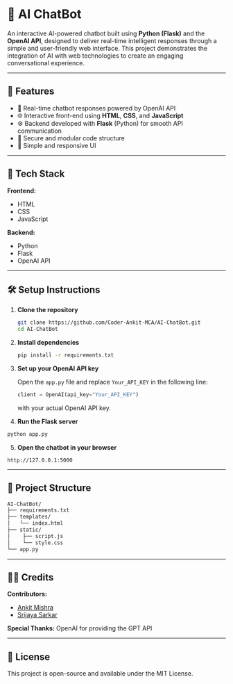 # 🤖 AI ChatBot

An interactive AI-powered chatbot built using **Python (Flask)** and the **OpenAI API**, designed to deliver real-time intelligent responses through a simple and user-friendly web interface. This project demonstrates the integration of AI with web technologies to create an engaging conversational experience.

---

## 🚀 Features

- 💬 Real-time chatbot responses powered by OpenAI API  
- 🌐 Interactive front-end using **HTML**, **CSS**, and **JavaScript**  
- ⚙️ Backend developed with **Flask** (Python) for smooth API communication  
- 🔐 Secure and modular code structure  
- 🎨 Simple and responsive UI  

---

## 🧠 Tech Stack

**Frontend:**  
- HTML  
- CSS  
- JavaScript  

**Backend:**  
- Python  
- Flask  
- OpenAI API  

---

## 🛠️ Setup Instructions

1. **Clone the repository**
   ```bash
   git clone https://github.com/Coder-Ankit-MCA/AI-ChatBot.git
   cd AI-ChatBot
   ```
2. **Install dependencies**
   ```bash
   pip install -r requirements.txt
   ```
3. **Set up your OpenAI API key**

   Open the `app.py` file and replace `Your_API_KEY` in the following line:
   ```python
   client = OpenAI(api_key="Your_API_KEY")
   ```
   with your actual OpenAI API key.

4. **Run the Flask server**
```python
python app.py
```
5. **Open the chatbot in your browser**
```text
http://127.0.0.1:5000
```

---

## 📁 Project Structure
```bash
AI-ChatBot/
├── requirements.txt
├── templates/
│   └── index.html
├── static/
│    ├── script.js
│    └── style.css
└── app.py
```
---

## 👩‍💻 Credits

**Contributors:**
- [Ankit Mishra](https://github.com/Coder-Ankit-MCA)
- [Srijaya Sarkar](https://github.com/SrijayaSarkar)

**Special Thanks:** OpenAI for providing the GPT API

---

## 🧾 License

This project is open-source and available under the MIT License.



   


